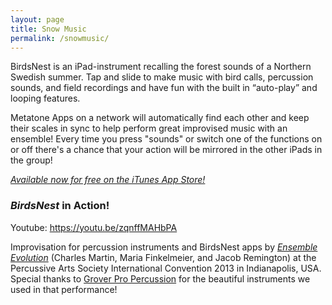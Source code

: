 ```yaml
---
layout: page
title: Snow Music
permalink: /snowmusic/
---
```


BirdsNest is an iPad-instrument recalling the forest sounds of a Northern Swedish summer. Tap and slide to make music with bird calls, percussion sounds, and field recordings and have fun with the built in “auto-play” and looping features.

Metatone Apps on a network will automatically find each other and keep their scales in sync to help perform great improvised music with an ensemble! Every time you press "sounds" or switch one of the functions on or off there's a chance that your action will be mirrored in the other iPads in the group!


<a href="https://itunes.apple.com/app/birdsnest/id858342657" target="itunes_store"><em>Available now for free on the iTunes App Store!</em></a>

### _BirdsNest_ in Action!

Youtube: https://youtu.be/zqnffMAHbPA

Improvisation for percussion instruments and BirdsNest apps by [_Ensemble Evolution_][0] (Charles Martin, Maria Finkelmeier, and Jacob Remington) at the Percussive Arts Society International Convention 2013 in Indianapolis, USA. Special thanks to [Grover Pro Percussion][1] for the beautiful instruments we used in that performance!

[0]: http://ensemble-evolution.com
[1]: http://groverpro.com/
